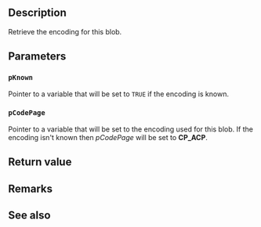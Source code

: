 ## Description

Retrieve the encoding for this blob.

## Parameters

### `pKnown`

Pointer to a variable that will be set to `TRUE` if the encoding is known.

### `pCodePage`

Pointer to a variable that will be set to the encoding used for this blob. If the encoding isn't known then *pCodePage* will be set to **CP_ACP**.

## Return value

## Remarks

## See also